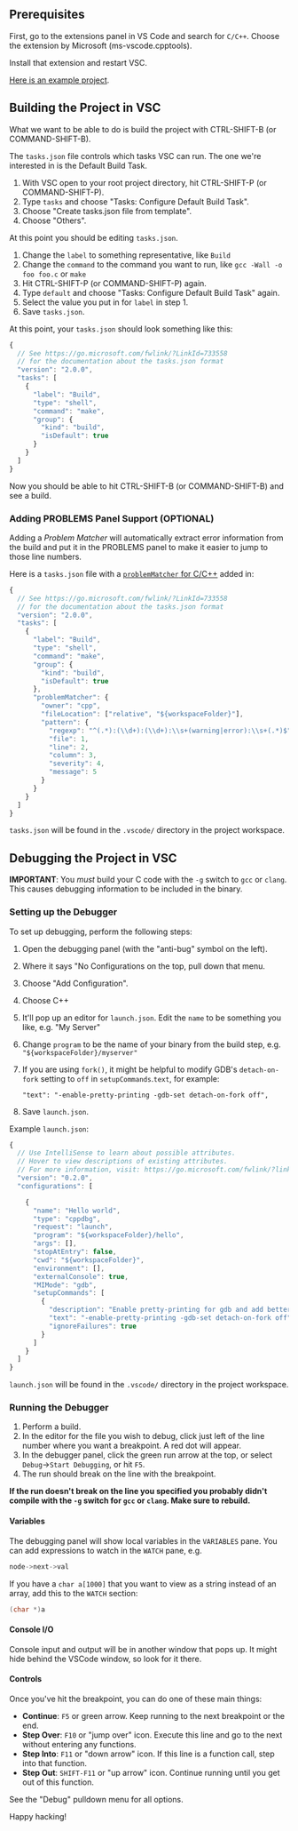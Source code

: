 ## Prerequisites

First, go to the extensions panel in VS Code and search for `C/C++`. Choose the extension by Microsoft (ms-vscode.cpptools).

Install that extension and restart VSC.

[Here is an example project](https://github.com/LambdaSchool/CS-Wiki/tree/master/vscdebugc).


## Building the Project in VSC

What we want to be able to do is build the project with CTRL-SHIFT-B (or COMMAND-SHIFT-B).

The `tasks.json` file controls which tasks VSC can run. The one we're interested in is the Default Build Task.

1. With VSC open to your root project directory, hit CTRL-SHIFT-P (or COMMAND-SHIFT-P).
2. Type `tasks` and choose "Tasks: Configure Default Build Task".
3. Choose "Create tasks.json file from template".
4. Choose "Others".

At this point you should be editing `tasks.json`.

1. Change the `label` to something representative, like `Build`
2. Change the `command` to the command you want to run, like `gcc -Wall -o foo foo.c` or `make`
3. Hit CTRL-SHIFT-P (or COMMAND-SHIFT-P) again.
4. Type `default` and choose "Tasks: Configure Default Build Task" again.
5. Select the value you put in for `label` in step 1.
6. Save `tasks.json`.

At this point, your `tasks.json` should look something like this:

```javascript
{
  // See https://go.microsoft.com/fwlink/?LinkId=733558
  // for the documentation about the tasks.json format
  "version": "2.0.0",
  "tasks": [
    {
      "label": "Build",
      "type": "shell",
      "command": "make",
      "group": {
        "kind": "build",
        "isDefault": true
      }
    }
  ]
}
```

Now you should be able to hit CTRL-SHIFT-B (or COMMAND-SHIFT-B) and see a build.

### Adding PROBLEMS Panel Support (OPTIONAL)

Adding a _Problem Matcher_ will automatically extract error information from the build and put it in the PROBLEMS panel to make it easier to jump to those line numbers.

Here is a `tasks.json` file with a [`problemMatcher` for C/C++](https://code.visualstudio.com/docs/editor/tasks#_defining-a-problem-matcher) added in:

```javascript
{
  // See https://go.microsoft.com/fwlink/?LinkId=733558
  // for the documentation about the tasks.json format
  "version": "2.0.0",
  "tasks": [
    {
      "label": "Build",
      "type": "shell",
      "command": "make",
      "group": {
        "kind": "build",
        "isDefault": true
      },
      "problemMatcher": {
        "owner": "cpp",
        "fileLocation": ["relative", "${workspaceFolder}"],
        "pattern": {
          "regexp": "^(.*):(\\d+):(\\d+):\\s+(warning|error):\\s+(.*)$",
          "file": 1,
          "line": 2,
          "column": 3,
          "severity": 4,
          "message": 5
        }
      }
    }
  ]
}
```

`tasks.json` will be found in the `.vscode/` directory in the project workspace.


## Debugging the Project in VSC

**IMPORTANT**: You *must* build your C code with the `-g` switch to `gcc` or `clang`. This causes debugging information to be included in the binary.

### Setting up the Debugger

To set up debugging, perform the following steps:

1. Open the debugging panel (with the "anti-bug" symbol on the left).
2. Where it says "No Configurations on the top, pull down that menu.
3. Choose "Add Configuration".
4. Choose C++
5. It'll pop up an editor for `launch.json`. Edit the `name` to be something you like, e.g. "My Server"
6. Change `program` to be the name of your binary from the build step, e.g. `"${workspaceFolder}/myserver"`
7. If you are using `fork()`, it might be helpful to modify GDB's `detach-on-fork` setting to `off` in `setupCommands`.`text`, for example:

    `"text": "-enable-pretty-printing -gdb-set detach-on-fork off",`

8. Save `launch.json`.

Example `launch.json`:

```javascript
{
  // Use IntelliSense to learn about possible attributes.
  // Hover to view descriptions of existing attributes.
  // For more information, visit: https://go.microsoft.com/fwlink/?linkid=830387
  "version": "0.2.0",
  "configurations": [

    {
      "name": "Hello world",
      "type": "cppdbg",
      "request": "launch",
      "program": "${workspaceFolder}/hello",
      "args": [],
      "stopAtEntry": false,
      "cwd": "${workspaceFolder}",
      "environment": [],
      "externalConsole": true,
      "MIMode": "gdb",
      "setupCommands": [
        {
          "description": "Enable pretty-printing for gdb and add better child debugging",
          "text": "-enable-pretty-printing -gdb-set detach-on-fork off",
          "ignoreFailures": true
        }
      ]
    }
  ]
}
```

`launch.json` will be found in the `.vscode/` directory in the project workspace.

### Running the Debugger

1. Perform a build.
2. In the editor for the file you wish to debug, click just left of the line number where you want a breakpoint. A red dot will appear.
3. In the debugger panel, click the green run arrow at the top, or select `Debug`→`Start Debugging`, or hit `F5`.
4. The run should break on the line with the breakpoint.

**If the run doesn't break on the line you specified you probably didn't compile with the `-g` switch for `gcc` or `clang`. Make sure to rebuild.**

#### Variables

The debugging panel will show local variables in the `VARIABLES` pane. You can add expressions to watch in the `WATCH` pane, e.g.

```c
node->next->val
```

If you have a `char a[1000]` that you want to view as a string instead of an array, add this to the `WATCH` section:

```c
(char *)a
```

#### Console I/O

Console input and output will be in another window that pops up. It might hide behind the VSCode window, so look for it there.

#### Controls

Once you've hit the breakpoint, you can do one of these main things:

* **Continue**: `F5` or green arrow. Keep running to the next breakpoint or the end.
* **Step Over**: `F10` or "jump over" icon. Execute this line and go to the next without entering any functions.
* **Step Into**: `F11` or "down arrow" icon. If this line is a function call, step into that function.
* **Step Out**: `SHIFT-F11` or "up arrow" icon. Continue running until you get out of this function.

See the "Debug" pulldown menu for all options.


Happy hacking!